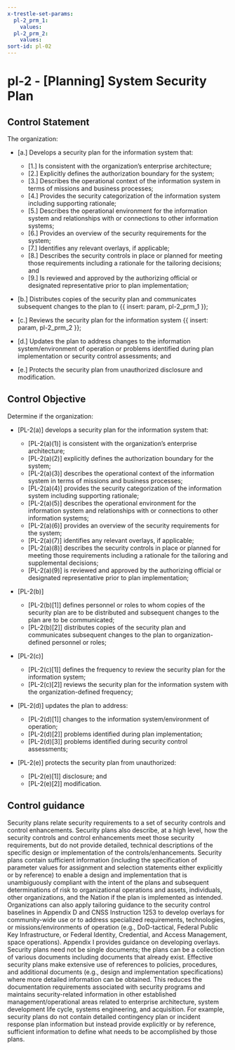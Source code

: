 ```yaml
---
x-trestle-set-params:
  pl-2_prm_1:
    values:
  pl-2_prm_2:
    values:
sort-id: pl-02
---
```


# pl-2 - \[Planning\] System Security Plan

## Control Statement

The organization:

- \[a.\] Develops a security plan for the information system that:

  - \[1.\] Is consistent with the organization’s enterprise architecture;
  - \[2.\] Explicitly defines the authorization boundary for the system;
  - \[3.\] Describes the operational context of the information system in terms of missions and business processes;
  - \[4.\] Provides the security categorization of the information system including supporting rationale;
  - \[5.\] Describes the operational environment for the information system and relationships with or connections to other information systems;
  - \[6.\] Provides an overview of the security requirements for the system;
  - \[7.\] Identifies any relevant overlays, if applicable;
  - \[8.\] Describes the security controls in place or planned for meeting those requirements including a rationale for the tailoring decisions; and
  - \[9.\] Is reviewed and approved by the authorizing official or designated representative prior to plan implementation;

- \[b.\] Distributes copies of the security plan and communicates subsequent changes to the plan to {{ insert: param, pl-2_prm_1 }};

- \[c.\] Reviews the security plan for the information system {{ insert: param, pl-2_prm_2 }};

- \[d.\] Updates the plan to address changes to the information system/environment of operation or problems identified during plan implementation or security control assessments; and

- \[e.\] Protects the security plan from unauthorized disclosure and modification.

## Control Objective

Determine if the organization:

- \[PL-2(a)\] develops a security plan for the information system that:

  - \[PL-2(a)(1)\] is consistent with the organization’s enterprise architecture;
  - \[PL-2(a)(2)\] explicitly defines the authorization boundary for the system;
  - \[PL-2(a)(3)\] describes the operational context of the information system in terms of missions and business processes;
  - \[PL-2(a)(4)\] provides the security categorization of the information system including supporting rationale;
  - \[PL-2(a)(5)\] describes the operational environment for the information system and relationships with or connections to other information systems;
  - \[PL-2(a)(6)\] provides an overview of the security requirements for the system;
  - \[PL-2(a)(7)\] identifies any relevant overlays, if applicable;
  - \[PL-2(a)(8)\] describes the security controls in place or planned for meeting those requirements including a rationale for the tailoring and supplemental decisions;
  - \[PL-2(a)(9)\] is reviewed and approved by the authorizing official or designated representative prior to plan implementation;

- \[PL-2(b)\]

  - \[PL-2(b)[1]\] defines personnel or roles to whom copies of the security plan are to be distributed and subsequent changes to the plan are to be communicated;
  - \[PL-2(b)[2]\] distributes copies of the security plan and communicates subsequent changes to the plan to organization-defined personnel or roles;

- \[PL-2(c)\]

  - \[PL-2(c)[1]\] defines the frequency to review the security plan for the information system;
  - \[PL-2(c)[2]\] reviews the security plan for the information system with the organization-defined frequency;

- \[PL-2(d)\] updates the plan to address:

  - \[PL-2(d)[1]\] changes to the information system/environment of operation;
  - \[PL-2(d)[2]\] problems identified during plan implementation;
  - \[PL-2(d)[3]\] problems identified during security control assessments;

- \[PL-2(e)\] protects the security plan from unauthorized:

  - \[PL-2(e)[1]\] disclosure; and
  - \[PL-2(e)[2]\] modification.

## Control guidance

Security plans relate security requirements to a set of security controls and control enhancements. Security plans also describe, at a high level, how the security controls and control enhancements meet those security requirements, but do not provide detailed, technical descriptions of the specific design or implementation of the controls/enhancements. Security plans contain sufficient information (including the specification of parameter values for assignment and selection statements either explicitly or by reference) to enable a design and implementation that is unambiguously compliant with the intent of the plans and subsequent determinations of risk to organizational operations and assets, individuals, other organizations, and the Nation if the plan is implemented as intended. Organizations can also apply tailoring guidance to the security control baselines in Appendix D and CNSS Instruction 1253 to develop overlays for community-wide use or to address specialized requirements, technologies, or missions/environments of operation (e.g., DoD-tactical, Federal Public Key Infrastructure, or Federal Identity, Credential, and Access Management, space operations). Appendix I provides guidance on developing overlays. Security plans need not be single documents; the plans can be a collection of various documents including documents that already exist. Effective security plans make extensive use of references to policies, procedures, and additional documents (e.g., design and implementation specifications) where more detailed information can be obtained. This reduces the documentation requirements associated with security programs and maintains security-related information in other established management/operational areas related to enterprise architecture, system development life cycle, systems engineering, and acquisition. For example, security plans do not contain detailed contingency plan or incident response plan information but instead provide explicitly or by reference, sufficient information to define what needs to be accomplished by those plans.
